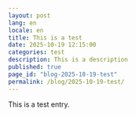 ```yaml
---
layout: post
lang: en
locale: en
title: This is a test
date: 2025-10-19 12:15:00
categories: test
description: This is a description
published: true
page_id: "blog-2025-10-19-test"
permalink: /blog/2025-10-19-test/
---
```

This is a test entry.
